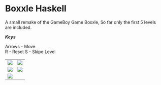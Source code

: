Boxxle Haskell 
=============================

A small remake of the GameBoy Game Boxxle, So far only the first 5 levels are included.

***Keys***

Arrows - Move<br/>
R - Reset
S - Skipe Level

<table>
<tr>
	<td><img src="https://raw.github.com/kennycason/haskell_boxxle/master/img/screenshots/boxxle01.png"/></td>
	<td><img src="https://raw.github.com/kennycason/haskell_boxxle/master/img/screenshots/boxxle02.png"/></td>
</tr>
<tr>
	<td><img src="https://raw.github.com/kennycason/haskell_boxxle/master/img/screenshots/boxxle03.png"/></td>
	<td><img src="https://raw.github.com/kennycason/haskell_boxxle/master/img/screenshots/boxxle04.png"/></td>
</tr>
<tr>
	<td><img src="https://raw.github.com/kennycason/haskell_boxxle/master/img/screenshots/boxxle05.png"/></td>
	<td></td>
</tr>

